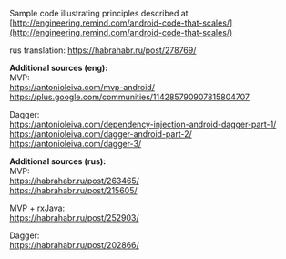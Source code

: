 Sample code illustrating principles described at [http://engineering.remind.com/android-code-that-scales/](http://engineering.remind.com/android-code-that-scales/)

rus translation: https://habrahabr.ru/post/278769/

<b> Additional sources (eng): </b> </br>
MVP: </br>
https://antonioleiva.com/mvp-android/ </br>
https://plus.google.com/communities/114285790907815804707 </br>

Dagger: </br>
https://antonioleiva.com/dependency-injection-android-dagger-part-1/ </br>
https://antonioleiva.com/dagger-android-part-2/ </br>
https://antonioleiva.com/dagger-3/ </br>

<b> Additional sources (rus): </b> </br>
MVP: </br>
https://habrahabr.ru/post/263465/ </br>
https://habrahabr.ru/post/215605/ </br>

MVP + rxJava: </br>
https://habrahabr.ru/post/252903/

Dagger: </br>
https://habrahabr.ru/post/202866/ </br>



